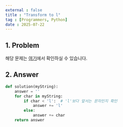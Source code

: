 ```yaml
---
external : false
title : "Transform to l"
tag : [Programmers, Python]
date : 2025-07-22
---
```


## 1. Problem

해당 문제는 [여기](https://school.programmers.co.kr/learn/courses/30/lessons/181834)에서 확인하실 수 있습니다.

## 2. Answer

```py
def solution(myString):
    answer = ''
    for char in myString:
        if char < 'l':  # 'l'보다 앞서는 문자인지 확인
            answer += 'l'
        else:
            answer += char
    return answer
```
